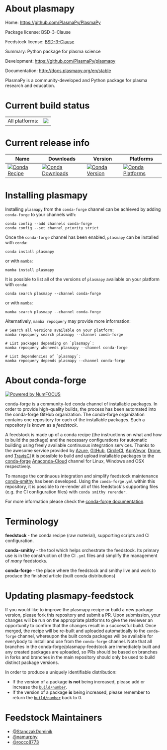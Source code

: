 About plasmapy
==============

Home: https://github.com/PlasmaPy/PlasmaPy

Package license: BSD-3-Clause

Feedstock license: [BSD-3-Clause](https://github.com/conda-forge/plasmapy-feedstock/blob/main/LICENSE.txt)

Summary: Python package for plasma science

Development: https://github.com/PlasmaPy/plasmapy

Documentation: http://docs.plasmapy.org/en/stable

PlasmaPy is a community-developed and Python package for plasma research and education.

Current build status
====================


<table><tr><td>All platforms:</td>
    <td>
      <a href="https://dev.azure.com/conda-forge/feedstock-builds/_build/latest?definitionId=6860&branchName=main">
        <img src="https://dev.azure.com/conda-forge/feedstock-builds/_apis/build/status/plasmapy-feedstock?branchName=main">
      </a>
    </td>
  </tr>
</table>

Current release info
====================

| Name | Downloads | Version | Platforms |
| --- | --- | --- | --- |
| [![Conda Recipe](https://img.shields.io/badge/recipe-plasmapy-green.svg)](https://anaconda.org/conda-forge/plasmapy) | [![Conda Downloads](https://img.shields.io/conda/dn/conda-forge/plasmapy.svg)](https://anaconda.org/conda-forge/plasmapy) | [![Conda Version](https://img.shields.io/conda/vn/conda-forge/plasmapy.svg)](https://anaconda.org/conda-forge/plasmapy) | [![Conda Platforms](https://img.shields.io/conda/pn/conda-forge/plasmapy.svg)](https://anaconda.org/conda-forge/plasmapy) |

Installing plasmapy
===================

Installing `plasmapy` from the `conda-forge` channel can be achieved by adding `conda-forge` to your channels with:

```
conda config --add channels conda-forge
conda config --set channel_priority strict
```

Once the `conda-forge` channel has been enabled, `plasmapy` can be installed with `conda`:

```
conda install plasmapy
```

or with `mamba`:

```
mamba install plasmapy
```

It is possible to list all of the versions of `plasmapy` available on your platform with `conda`:

```
conda search plasmapy --channel conda-forge
```

or with `mamba`:

```
mamba search plasmapy --channel conda-forge
```

Alternatively, `mamba repoquery` may provide more information:

```
# Search all versions available on your platform:
mamba repoquery search plasmapy --channel conda-forge

# List packages depending on `plasmapy`:
mamba repoquery whoneeds plasmapy --channel conda-forge

# List dependencies of `plasmapy`:
mamba repoquery depends plasmapy --channel conda-forge
```


About conda-forge
=================

[![Powered by
NumFOCUS](https://img.shields.io/badge/powered%20by-NumFOCUS-orange.svg?style=flat&colorA=E1523D&colorB=007D8A)](https://numfocus.org)

conda-forge is a community-led conda channel of installable packages.
In order to provide high-quality builds, the process has been automated into the
conda-forge GitHub organization. The conda-forge organization contains one repository
for each of the installable packages. Such a repository is known as a *feedstock*.

A feedstock is made up of a conda recipe (the instructions on what and how to build
the package) and the necessary configurations for automatic building using freely
available continuous integration services. Thanks to the awesome service provided by
[Azure](https://azure.microsoft.com/en-us/services/devops/), [GitHub](https://github.com/),
[CircleCI](https://circleci.com/), [AppVeyor](https://www.appveyor.com/),
[Drone](https://cloud.drone.io/welcome), and [TravisCI](https://travis-ci.com/)
it is possible to build and upload installable packages to the
[conda-forge](https://anaconda.org/conda-forge) [Anaconda-Cloud](https://anaconda.org/)
channel for Linux, Windows and OSX respectively.

To manage the continuous integration and simplify feedstock maintenance
[conda-smithy](https://github.com/conda-forge/conda-smithy) has been developed.
Using the ``conda-forge.yml`` within this repository, it is possible to re-render all of
this feedstock's supporting files (e.g. the CI configuration files) with ``conda smithy rerender``.

For more information please check the [conda-forge documentation](https://conda-forge.org/docs/).

Terminology
===========

**feedstock** - the conda recipe (raw material), supporting scripts and CI configuration.

**conda-smithy** - the tool which helps orchestrate the feedstock.
                   Its primary use is in the construction of the CI ``.yml`` files
                   and simplify the management of *many* feedstocks.

**conda-forge** - the place where the feedstock and smithy live and work to
                  produce the finished article (built conda distributions)


Updating plasmapy-feedstock
===========================

If you would like to improve the plasmapy recipe or build a new
package version, please fork this repository and submit a PR. Upon submission,
your changes will be run on the appropriate platforms to give the reviewer an
opportunity to confirm that the changes result in a successful build. Once
merged, the recipe will be re-built and uploaded automatically to the
`conda-forge` channel, whereupon the built conda packages will be available for
everybody to install and use from the `conda-forge` channel.
Note that all branches in the conda-forge/plasmapy-feedstock are
immediately built and any created packages are uploaded, so PRs should be based
on branches in forks and branches in the main repository should only be used to
build distinct package versions.

In order to produce a uniquely identifiable distribution:
 * If the version of a package **is not** being increased, please add or increase
   the [``build/number``](https://docs.conda.io/projects/conda-build/en/latest/resources/define-metadata.html#build-number-and-string).
 * If the version of a package **is** being increased, please remember to return
   the [``build/number``](https://docs.conda.io/projects/conda-build/en/latest/resources/define-metadata.html#build-number-and-string)
   back to 0.

Feedstock Maintainers
=====================

* [@StanczakDominik](https://github.com/StanczakDominik/)
* [@namurphy](https://github.com/namurphy/)
* [@rocco8773](https://github.com/rocco8773/)

